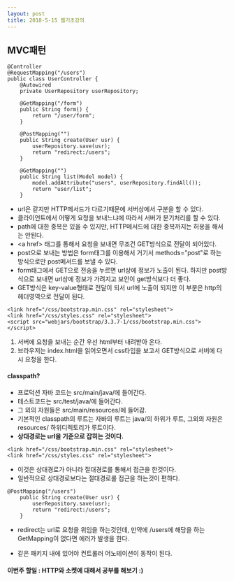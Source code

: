 ```yaml
---
layout: post
title: 2018-5-15 웹기초강의
---
```


## MVC패턴

```
@Controller
@RequestMapping("/users")
public class UserController {
    @Autowired
    private UserRepository userRepository;

    @GetMapping("/form")
    public String form() {
        return "/user/form";
    }

    @PostMapping("")
    public String create(User usr) {
        userRepository.save(usr);
        return "redirect:/users";
    }

    @GetMapping("")
    public String list(Model model) {
        model.addAttribute("users", userRepository.findAll());
        return "user/list";
    }

```
- url은 같지만 HTTP메서드가 다르기때문에 서버상에서 구분을 할 수 있다.
- 클라이언트에서 어떻게 요청을 보내느냐에 따라서 서버가 분기처리를 할 수 있다.
- path에 대한 중복은 있을 수 있지만, HTTP메서드에 대한 중복까지는 허용을 해서는 안된다.
- \<a href> 태그를 통해서 요청을 보내면 무조건 GET방식으로 전달이 되어있다.
- post으로 보내는 방법은 form태그를 이용해서 거기서 methods="post"로 하는 방식으로만 post메서드를 보낼 수 있다.
- form태그에서 GET으로 전송을 누르면 url상에 정보가 노출이 된다. 하지만 post방식으로 보내면 url상에 정보가 가려지고 보안이 get방식보다 더 좋다.
- GET방식은 key-value형태로 전달이 되서 url에 노출이 되지만 이 부분은 http의 헤더영역으로 전달이 된다.

```
<link href="/css/bootstrap.min.css" rel="stylesheet">
<link href="/css/styles.css" rel="stylesheet">
<script src="webjars/bootstrap/3.3.7-1/css/bootstrap.min.css"></script>
```

1. 서버에 요청을 보내는 순간 우선 html부터 내려받아 온다.
2. 브라우저는 index.html을 읽어오면서 css타입을 보고서 GET방식으로 서버에 다시 요청을 한다.


#### classpath?
- 프로덕션 자바 코드는 src/main/java/에 들어간다.
- 테스트코드는 src/test/java/에 들어간다.
- 그 외의 자원들은 src/main/resources/에 들어감.
- 기본적인 classpath의 루트는 자바의 루트는 java/의 하위가 루트, 그외의 자원은 resources/ 하위디렉토리가 루트이다.
- **상대경로는 url을 기준으로 잡히는 것이다.**

```
<link href="/css/bootstrap.min.css" rel="stylesheet">
<link href="/css/styles.css" rel="stylesheet">
```
- 이것은 상대경로가 아니라 절대경로를 통해서 접근을 한것이다.
- 일반적으로 상대경로보다는 절대경로롤 접근을 하는것이 편하다.

```
@PostMapping("/users")
    public String create(User usr) {
        userRepository.save(usr);
        return "redirect:/users";
    }
```
- redirect는 url로 요청을 위임을 하는것인데, 만약에 /users에 해당을 하는 GetMapping이 없다면 에러가 발생을 한다.

- 같은 패키지 내에 있어야 컨트롤러 어노테이션이 동작이 된다.

#### 이번주 할일 : HTTP와 소켓에 대해서 공부를 해보기 :)
